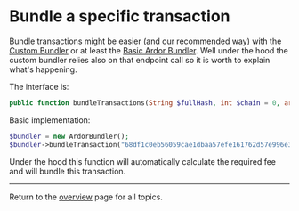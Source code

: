 # Bundle a specific transaction

Bundle transactions might be easier (and our recommended way) with the [Custom Bundler](../advanced/bundlers.md) or at least the [Basic Ardor Bundler](https://ardordocs.jelurida.com/Bundling). Well under the hood the custom bundler relies also on that endpoint call so it is worth to explain what's happening.

The interface is:

```php
public function bundleTransactions(String $fullHash, int $chain = 0, array $more = []):bool 
```

Basic implementation:

```php
$bundler = new ArdorBundler();
$bundler->bundleTransaction("68df1c0eb56059cae1dbaa57efe161762d57e996e38b844abcad7fd1c017b33d", 2)
```

Under the hood this function will automatically calculate the required fee and will bundle this transaction.

---
Return to the [overview](../overview.md) page for all topics.